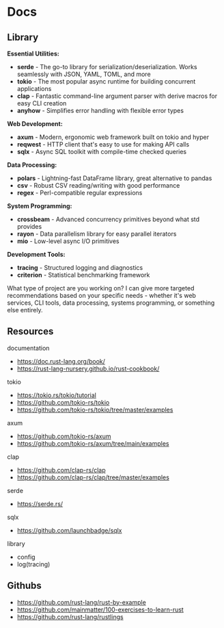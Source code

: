 # Docs

## Library

**Essential Utilities:**
- **serde** - The go-to library for serialization/deserialization. Works seamlessly with JSON, YAML, TOML, and more
- **tokio** - The most popular async runtime for building concurrent applications
- **clap** - Fantastic command-line argument parser with derive macros for easy CLI creation
- **anyhow** - Simplifies error handling with flexible error types

**Web Development:**
- **axum** - Modern, ergonomic web framework built on tokio and hyper
- **reqwest** - HTTP client that's easy to use for making API calls
- **sqlx** - Async SQL toolkit with compile-time checked queries

**Data Processing:**
- **polars** - Lightning-fast DataFrame library, great alternative to pandas
- **csv** - Robust CSV reading/writing with good performance
- **regex** - Perl-compatible regular expressions

**System Programming:**
- **crossbeam** - Advanced concurrency primitives beyond what std provides
- **rayon** - Data parallelism library for easy parallel iterators
- **mio** - Low-level async I/O primitives

**Development Tools:**
- **tracing** - Structured logging and diagnostics
- **criterion** - Statistical benchmarking framework

What type of project are you working on? I can give more targeted recommendations based on your specific needs - whether it's web services, CLI tools, data processing, systems programming, or something else entirely.

## Resources

documentation
- https://doc.rust-lang.org/book/
- https://rust-lang-nursery.github.io/rust-cookbook/

tokio
- https://tokio.rs/tokio/tutorial
- https://github.com/tokio-rs/tokio
- https://github.com/tokio-rs/tokio/tree/master/examples

axum
- https://github.com/tokio-rs/axum
- https://github.com/tokio-rs/axum/tree/main/examples

clap
- https://github.com/clap-rs/clap
- https://github.com/clap-rs/clap/tree/master/examples

serde
- https://serde.rs/

sqlx
- https://github.com/launchbadge/sqlx

library
- config
- log(tracing)

## Githubs

- https://github.com/rust-lang/rust-by-example
- https://github.com/mainmatter/100-exercises-to-learn-rust
- https://github.com/rust-lang/rustlings